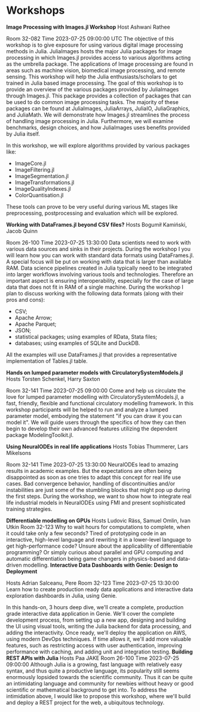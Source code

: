 # Workshops

**Image Processing with Images.jl Workshop**
Host Ashwani Rathee

Room 32-082
Time 2023-07-25 09:00:00 UTC
The objective of this workshop is to give exposure for using various digital image processing methods in Julia. JuliaImages hosts the major Julia packages for image processing in which Images.jl provides access to various algorithms acting as the umbrella package. The applications of Image processing are found in areas such as machine vision, biomedical image processing, and remote sensing. This workshop will help the Julia enthusiasts/scholars to get trained in Julia based image processing.
The goal of this workshop is to provide an overview of the various packages provided by JuliaImages through Images.jl. This package provides a collection of packages that can be used to do common image processing tasks. The majority of these packages can be found at JuliaImages, JuliaArrays, JuliaIO, JuliaGraphics, and JuliaMath. We will demonstrate how Images.jl streamlines the process of handling image processing in Julia. Furthermore, we will examine benchmarks, design choices, and how JuliaImages uses benefits provided by Julia itself.

In this workshop, we will explore algorithms provided by various packages like:
- ImageCore.jl
- ImageFiltering.jl
- ImageSegmentation.jl
- ImageTransformations.jl
- ImageQualityIndexes.jl
- ColorQuantisation.jl

These tools can prove to be very useful during various ML stages like preprocessing, postprocessing and evaluation which will be explored.

**Working with DataFrames.jl beyond CSV files?**
Hosts Bogumił Kamiński, Jacob Quinn

Room 26-100
Time 2023-07-25 13:30:00
Data scientists need to work with various data sources and sinks in their projects. During the workshop I you will learn how you can work with standard data formats using DataFrames.jl. A special focus will be put on working with data that is larger than available RAM.
Data science pipelines created in Julia typically need to be integrated into larger workflows involving various tools and technologies. Therefore an important aspect is ensuring interoperability, especially for the case of large data that does not fit in RAM of a single machine.
During the workshop I plan to discuss working with the following data formats (along with their pros and cons):
* CSV;
* Apache Arrow;
* Apache Parquet;
* JSON;
* statistical packages; using examples of RData, Stata files;
* databases; using examples of SQLite and DuckDB.

All the examples will use DataFrames.jl that provides a representative implementation of Tables.jl table.

**Hands on lumped parameter models with CirculatorySystemModels.jl**
Hosts Torsten Schenkel, Harry Saxton

Room 32-141
Time 2023-07-25 09:00:00
Come and help us circulate the love for lumped parameter modelling with CirculatorySystemModels.jl, a fast, friendly, flexible and functional circulatory modelling framework. In this workshop participants will be helped to run and analyze a lumped parameter model, embodying the statement "if you can draw it you can model it". We will guide users through the specifics of how they can then begin to develop their own advanced features utilizing the dependent package ModelingToolkit.jl.

**Using NeuralODEs in real life applications**
Hosts Tobias Thummerer, Lars Mikelsons

Room 32-141
Time 2023-07-25 13:30:00
NeuralODEs lead to amazing results in academic examples. But the expectations are often being disappointed as soon as one tries to adapt this concept for real life use cases. Bad convergence behavior, handling of discontinuities and/or instabilities are just some of the stumbling blocks that might pop up during the first steps. During the workshop, we want to show how to integrate real life industrial models in NeuralODEs using FMI and present sophisticated training strategies.

**Differentiable modelling on GPUs**
Hosts Ludovic Räss, Samuel Omlin, Ivan Utkin
Room 32-123
Why to wait hours for computations to complete, when it could take only a few seconds? Tired of prototyping code in an interactive, high-level language and rewriting it in a lower-level language to get high-performance code? Unsure about the applicability of differentiable programming? Or simply curious about parallel and GPU computing and automatic differentiation being game changers in physics-based and data-driven modelling.
**Interactive Data Dashboards with Genie: Design to Deployment**

Hosts Adrian Salceanu, Pere
Room 32-123
Time 2023-07-25 13:30:00
Learn how to create production ready data applications and interactive data exploration dashboards in Julia, using Genie.

In this hands-on, 3 hours deep dive, we'll create a complete, production grade interactive data application in Genie. We'll cover the complete development process, from setting up a new app, designing and building the UI using visual tools, writing the Julia backend for data processing, and adding the interactivity. Once ready, we'll deploy the application on AWS, using modern DevOps techniques. 
If time allows it, we'll add more valuable features, such as restricting access with user authentication, improving performance with caching, and adding unit and integration testing.
**Building REST APIs with Julia**
Hosts Paa JAKE
Room 26-100
Time 2023-07-25 09:00:00
Although Julia is a growing, fast language with relatively easy syntax, and thus quite a productive language, its popularity still seems enormously lopsided towards the scientific community. Thus it can be quite an intimidating language and community for newbies without heavy or good scientific or mathematical background to get into.
To address the intimidation above, I would like to propose this workshop, where we'll build and deploy a REST project for the web, a ubiquitous technology.
